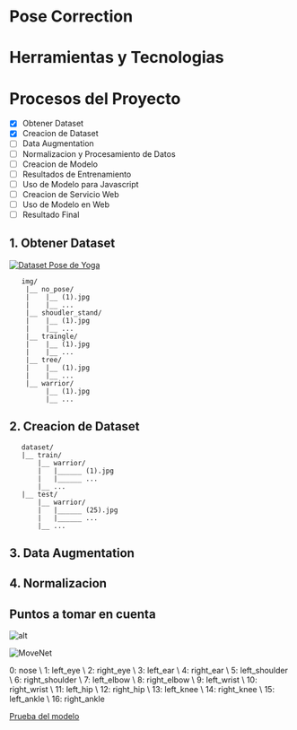 # Pose Correction

<!-- [![wakatime](https://wakatime.com/badge/github/Grover101/Pose-Correction.svg)](https://wakatime.com/badge/github/Grover101/Pose-Correction) -->

# Herramientas y Tecnologias

# Procesos del Proyecto

- [x] Obtener Dataset
- [x] Creacion de Dataset
- [ ] Data Augmentation
- [ ] Normalizacion y Procesamiento de Datos
- [ ] Creacion de Modelo
- [ ] Resultados de Entrenamiento
- [ ] Uso de Modelo para Javascript
- [ ] Creacion de Servicio Web
- [ ] Uso de Modelo en Web
- [ ] Resultado Final

## 1. Obtener Dataset

[![Dataset Pose de Yoga](https://img.shields.io/badge/Dataset-download-blue)](https://drive.google.com/drive/folders/1A5BjyqNvs_q7EfUhTdcNEiesZ8IVxMF2?usp=sharing)

```
   img/
    |__ no_pose/
    |    |__ (1).jpg
    |    |__ ...
    |__ shoudler_stand/
    |    |__ (1).jpg
    |    |__ ...
    |__ traingle/
    |    |__ (1).jpg
    |    |__ ...
    |__ tree/
    |    |__ (1).jpg
    |    |__ ...
    |__ warrior/
         |__ (1).jpg
         |__ ...
```

## 2. Creacion de Dataset

```
   dataset/
   |__ train/
       |__ warrior/
       |   |______ (1).jpg
       |   |______ ...
       |__ ...
   |__ test/
       |__ warrior/
       |   |______ (25).jpg
       |   |______ ...
       |__ ...
```

<!-- [text](https://github.com/amalaj7/Pose-Estimation-TFLite) -->

## 3. Data Augmentation

## 4. Normalizacion

## Puntos a tomar en cuenta

![alt](https://learnopencv.com/wp-content/uploads/2021/05/fix-overlay-issue.jpg)

![MoveNet](https://storage.googleapis.com/movenet/coco-keypoints-500.png)

0: nose \ 1: left_eye \ 2: right_eye \ 3: left_ear \ 4: right_ear \ 5: left_shoulder \ 6: right_shoulder \ 7: left_elbow \ 8: right_elbow \ 9: left_wrist \ 10: right_wrist \ 11: left_hip \ 12: right_hip \ 13: left_knee \ 14: right_knee \ 15: left_ankle \ 16: right_ankle

[Prueba del modelo](https://storage.googleapis.com/tfjs-models/demos/pose-detection/index.html?model=movenet)
